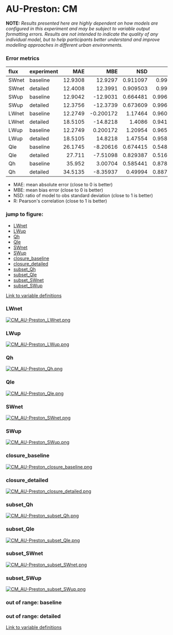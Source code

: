 # AU-Preston: CM

**NOTE:** *Results presented here are highly dependent on how models are configured in this experiment and may be subject to variable output formatting errors. Results are not intended to indicate the quality of any individual model, but to help participants better understand and improve modelling approaches in different urban environments.*

### Error metrics

| flux   | experiment   |     MAE |        MBE |      NSD |        R |
|:-------|:-------------|--------:|-----------:|---------:|---------:|
| SWnet  | baseline     | 12.9308 |  12.9297   | 0.911097 | 0.99991  |
| SWnet  | detailed     | 12.4008 |  12.3991   | 0.909503 | 0.99991  |
| SWup   | baseline     | 12.9042 | -12.9031   | 0.664481 | 0.996948 |
| SWup   | detailed     | 12.3756 | -12.3739   | 0.673609 | 0.996947 |
| LWnet  | baseline     | 12.2749 |  -0.200172 | 1.17464  | 0.960539 |
| LWnet  | detailed     | 18.5105 | -14.8218   | 1.4086   | 0.941206 |
| LWup   | baseline     | 12.2749 |   0.200172 | 1.20954  | 0.965237 |
| LWup   | detailed     | 18.5105 |  14.8218   | 1.47554  | 0.958742 |
| Qle    | baseline     | 26.1745 |  -8.20616  | 0.674415 | 0.548552 |
| Qle    | detailed     | 27.711  |  -7.51098  | 0.829387 | 0.516721 |
| Qh     | baseline     | 35.952  |   3.00704  | 0.585441 | 0.878849 |
| Qh     | detailed     | 34.5135 |  -8.35937  | 0.49994  | 0.887201 |

 - MAE: mean absolute error (close to 0 is better)
 - MBE: mean bias error (close to 0 is better)
 - NSD: ratio of model to obs standard deviation (close to 1 is better)
 - R: Pearson's correlation (close to 1 is better)

### jump to figure:
 - [LWnet](#lwnet)
 - [LWup](#lwup)
 - [Qh](#qh)
 - [Qle](#qle)
 - [SWnet](#swnet)
 - [SWup](#swup)
 - [closure_baseline](#closure_baseline)
 - [closure_detailed](#closure_detailed)
 - [subset_Qh](#subset_qh)
 - [subset_Qle](#subset_qle)
 - [subset_SWnet](#subset_swnet)
 - [subset_SWup](#subset_swup)

[Link to variable definitions](../modelattrs/variable_definitions.md)

### <a name="lwnet"></a>LWnet
[![CM_AU-Preston_LWnet.png](CM_AU-Preston_LWnet.png)](CM_AU-Preston_LWnet.png)

### <a name="lwup"></a>LWup
[![CM_AU-Preston_LWup.png](CM_AU-Preston_LWup.png)](CM_AU-Preston_LWup.png)

### <a name="qh"></a>Qh
[![CM_AU-Preston_Qh.png](CM_AU-Preston_Qh.png)](CM_AU-Preston_Qh.png)

### <a name="qle"></a>Qle
[![CM_AU-Preston_Qle.png](CM_AU-Preston_Qle.png)](CM_AU-Preston_Qle.png)

### <a name="swnet"></a>SWnet
[![CM_AU-Preston_SWnet.png](CM_AU-Preston_SWnet.png)](CM_AU-Preston_SWnet.png)

### <a name="swup"></a>SWup
[![CM_AU-Preston_SWup.png](CM_AU-Preston_SWup.png)](CM_AU-Preston_SWup.png)

### <a name="closure_baseline"></a>closure_baseline
[![CM_AU-Preston_closure_baseline.png](CM_AU-Preston_closure_baseline.png)](CM_AU-Preston_closure_baseline.png)

### <a name="closure_detailed"></a>closure_detailed
[![CM_AU-Preston_closure_detailed.png](CM_AU-Preston_closure_detailed.png)](CM_AU-Preston_closure_detailed.png)

### <a name="subset_qh"></a>subset_Qh
[![CM_AU-Preston_subset_Qh.png](CM_AU-Preston_subset_Qh.png)](CM_AU-Preston_subset_Qh.png)

### <a name="subset_qle"></a>subset_Qle
[![CM_AU-Preston_subset_Qle.png](CM_AU-Preston_subset_Qle.png)](CM_AU-Preston_subset_Qle.png)

### <a name="subset_swnet"></a>subset_SWnet
[![CM_AU-Preston_subset_SWnet.png](CM_AU-Preston_subset_SWnet.png)](CM_AU-Preston_subset_SWnet.png)

### <a name="subset_swup"></a>subset_SWup
[![CM_AU-Preston_subset_SWup.png](CM_AU-Preston_subset_SWup.png)](CM_AU-Preston_subset_SWup.png)

### out of range: baseline


### out of range: detailed



[Link to variable definitions](../modelattrs/variable_definitions.md)

